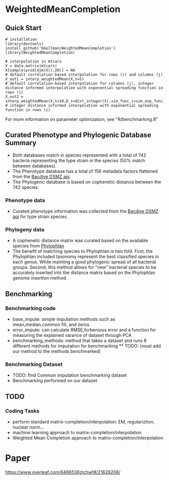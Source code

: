 # WeightedMeanCompletion

## Quick Start

```{R}
# installation
library(devtools)
install_github('bkellman/WeightedMeanCompletion')
library(WeightedMeanCompletion)

# interpolation in mtcars
X = data.matrix(mtcars)
X[sample(prod(dim(X)),20)] = NA
# default correlation based interpolation for rows (i) and columns (j)
X_out1 = interp_weightedMean(X,t=5)
# default correlation-based interpolation for columns (j), integer distance informed interpolation with exponential spreading function in rows (i)
X_out2 = interp_weightedMean(X,t=10,D_i=dist_integer(X),sim_func_i=sim_exp_func)
# integer distance informed interpolation with exponential spreading function in rows (i) 
```
For more information on parameter optimization, see "R/benchmarking.R"

## Curated Phenotype and Phylogenic Database Summary 

- Both databases match in species represented with a total of 742 bacteria representing the type strain in the species (50% match between databases).
- The Phenotype database has a total of 156 metadata factors flattened from the [Bacdive DSMZ api](https://bacdive.dsmz.de). 
- The Phylogenic database is based on cophenetic distance between the 742 species.  

### Phenotype data

- Curated phenotype information was collected from the [Bacdive DSMZ api](https://bacdive.dsmz.de) for type strain species. 

### Phylogeny data

- A cophenetic distance matrix was curated based on the available species from [Phylophlan](https://huttenhower.sph.harvard.edu/phylophlan) 
- The benefit of matching species to Phylophlan is two fold. First, the Phylophlan included taxonomy represent the best classified species in each genus. While mainting a good phylogenic spread of all bacterial groups. Second, this method allows for "new" bacterial species to be accurately inserted into the distance matrix based on the Phylophlan genome insertion method. 


## Benchmarking

### Benchmarking code
- base_impute: simple imputation methods such as mean,median,common fill, and zeros
- error_impute: can calculate RMSE,forbenious error and a function for measuring the explained varance of dataset through PCA
- benchmarking_methods: method that takes a dataset and runs 8 different methods for imputation for benchmarking 
** TODO: (must add our method to the methods benchmarked) 

### Benchmarking Dataset
- TODO: find Common imputation benchmarking dataset 
- Benchmarking performed on our dataset


## TODO

### Coding Tasks

- perform standard matrix-completion/interpolation: EM, regulariztion, nuclear norm...
- machine learning approach to matrix-completion/interpolation
- Weighted Mean Completion approach to matrix-completion/interpolation

# Paper
https://www.overleaf.com/6466536zjchwf#/21826208/
